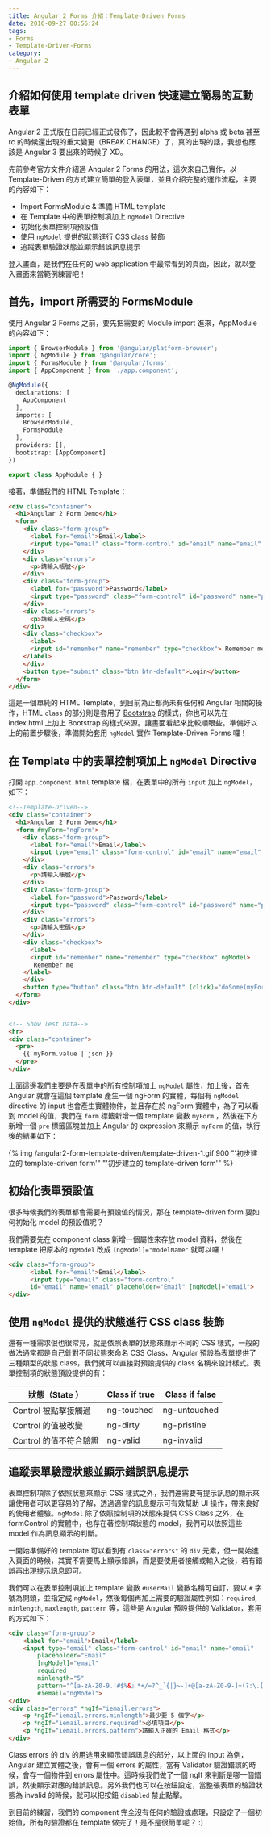 ```yaml
---
title: Angular 2 Forms 介紹：Template-Driven Forms
date: 2016-09-27 00:56:24
tags:
- Forms
- Template-Driven-Forms
category:
- Angular 2
---
```


## 介紹如何使用 template driven 快速建立簡易的互動表單

Angular 2 正式版在日前已經正式發佈了，因此較不會再遇到 alpha 或 beta 甚至 rc 的時候還出現的重大變更（BREAK CHANGE）了，真的出現的話，我想也應該是 Angular 3 要出來的時候了 XD。

先前參考官方文件介紹過 Angular 2 Forms 的用法，這次來自己實作，以 Template-Driven 的方式建立簡單的登入表單，並且介紹完整的運作流程，主要的內容如下：

- Import FormsModule & 準備 HTML template
- 在 Template 中的表單控制項加上 `ngModel` Directive 
- 初始化表單控制項預設值
- 使用 `ngModel` 提供的狀態進行 CSS class 裝飾
- 追蹤表單驗證狀態並顯示錯誤訊息提示

登入畫面，是我們在任何的 web application 中最常看到的頁面，因此，就以登入畫面來當範例練習吧！

<!-- more -->

## 首先，import 所需要的 FormsModule

使用 Angular 2 Forms 之前，要先把需要的 Module import 進來，AppModule 的內容如下：

``` typescript app.module.ts
import { BrowserModule } from '@angular/platform-browser';
import { NgModule } from '@angular/core';
import { FormsModule } from '@angular/forms';
import { AppComponent } from './app.component';

@NgModule({
  declarations: [
    AppComponent
  ],
  imports: [
    BrowserModule,
    FormsModule
  ],
  providers: [],
  bootstrap: [AppComponent]
})

export class AppModule { }
```

接著，準備我們的 HTML Template：

``` html app.component.html
<div class="container">
  <h1>Angular 2 Form Demo</h1>
  <form>
    <div class="form-group">
      <label for="email">Email</label>
      <input type="email" class="form-control" id="email" name="email" placeholder="Email">
    </div>
    <div class="errors">
      <p>請輸入帳號</p>
    </div>
    <div class="form-group">
      <label for="password">Password</label>
      <input type="password" class="form-control" id="password" name="password" placeholder="Password">
    </div>
    <div class="errors">
      <p>請輸入密碼</p>
    </div>
    <div class="checkbox">
      <label>
      <input id="remember" name="remember" type="checkbox"> Remember me
    </label>
    </div>
    <button type="submit" class="btn btn-default">Login</button>
  </form>
</div>
```

這是一個單純的 HTML Template，到目前為止都尚未有任何和 Angular 相關的操作，HTML `class` 的部分則是套用了 [Bootstrap](http://getbootstrap.com/) 的樣式，你也可以先在 index.html 上加上 Bootstrap 的樣式來源。讓畫面看起來比較順眼些。準備好以上的前置步驟後，準備開始套用 `ngModel` 實作 Template-Driven Forms 囉！

## 在 Template 中的表單控制項加上 `ngModel` Directive

打開 `app.component.html` template 檔，在表單中的所有 `input` 加上 `ngModel`，如下：

``` html app.component.html
<!--Template-Driven-->
<div class="container">
  <h1>Angular 2 Form Demo</h1>
  <form #myForm="ngForm">
    <div class="form-group">
      <label for="email">Email</label>
      <input type="email" class="form-control" id="email" name="email" placeholder="Email" ngModel>
    </div>
    <div class="errors">
      <p>請輸入帳號</p>
    </div>
    <div class="form-group">
      <label for="password">Password</label>
      <input type="password" class="form-control" id="password" name="password" placeholder="Password" ngModel>
    </div>
    <div class="errors">
      <p>請輸入密碼</p>
    </div>
    <div class="checkbox">
      <label>
      <input id="remember" name="remember" type="checkbox" ngModel>
       Remember me
    </label>
    </div>
    <button type="button" class="btn btn-default" (click)="doSome(myForm)">Login</button>
  </form>
</div>


<!-- Show Test Data-->
<hr>
<div class="container">
  <pre>
    {{ myForm.value | json }}
  </pre>
</div>

```

上面這邊我們主要是在表單中的所有控制項加上 `ngModel` 屬性，加上後，首先 Angular 就會在這個 template 產生一個 ngForm 的實體，每個有 `ngModel` directive 的 input 也會產生實體物件，並且存在於 ngForm 實體中，為了可以看到 model 的值，我們在 `form` 標籤新增一個 template 變數 `myForm` ，然後在下方新增一個 `pre` 標籤區塊並加上 Angular 的 expression 來顯示 `myForm` 的值，執行後的結果如下：

{% img /angular2-form-template-driven/template-driven-1.gif 900 "'初步建立的 template-driven form'" "'初步建立的 template-driven form'" %}

## 初始化表單預設值

很多時候我們的表單都會需要有預設值的情況，那在 template-driven form 要如何初始化 model 的預設值呢？

我們需要先在 component class 新增一個屬性來存放 model 資料，然後在 template 把原本的 `ngModel` 改成 `[ngModel]="modelName"` 就可以囉！

``` html app.component.html partial code
<div class="form-group">
      <label for="email">Email</label>
      <input type="email" class="form-control" 
      id="email" name="email" placeholder="Email" [ngModel]="email">
</div>
```



## 使用 `ngModel` 提供的狀態進行 CSS class 裝飾

還有一種需求佷也很常見，就是依照表單的狀態來顯示不同的 CSS 樣式，一般的做法通常都是自己針對不同狀態來命名 CSS Class，Angular 預設為表單提供了三種類型的狀態 class，我們就可以直接對預設提供的 class 名稱來設計樣式。表單控制項的狀態預設提供的有：

| 狀態（State  ）      | Class if true | Class if false |
| ---------------- | ------------- | -------------- |
| Control  被點擊接觸過  | ng-touched    | ng-untouched   |
| Control  的值被改變   | ng-dirty      | ng-pristine    |
| Control  的值不符合驗證 | ng-valid      | ng-invalid     |



## 追蹤表單驗證狀態並顯示錯誤訊息提示

表單控制項除了依照狀態來顯示 CSS 樣式之外，我們還需要有提示訊息的顯示來讓使用者可以更容易的了解，透過適當的訊息提示可有效幫助 UI 操作，帶來良好的使用者體驗。`ngModel` 除了依照控制項的狀態來提供 CSS Class 之外，在 formControl 的實體中，也存在著控制項狀態的 model，我們可以依照這些 model 作為訊息顯示的判斷。

一開始準備好的 template 可以看到有 `class="errors"` 的 `div` 元素，但一開始進入頁面的時候，其實不需要馬上顯示錯誤，而是要使用者接觸或輸入之後，若有錯誤再出現提示訊息即可。

我們可以在表單控制項加上 template 變數 `#userMail` 變數名稱可自訂，要以 `#` 字號為開頭，並指定成 `ngModel`，然後每個再加上需要的驗證屬性例如：`required`, `minlength`, `maxlength`, `pattern` 等，這些是 Angular 預設提供的 Validator，套用的方式如下：

``` html app.component.html partial
<div class="form-group">
    <label for="email">Email</label>
    <input type="email" class="form-control" id="email" name="email" 
        placeholder="Email"
        [ngModel]="email"
        required
        minlength="5"
        pattern="^[a-zA-Z0-9.!#$%&』*+/=?^_`{|}~-]+@[a-zA-Z0-9-]+(?:\.[a-zA-Z0-9-]+)*$"
        #iemail="ngModel">
</div>
<div class="errors" *ngIf="iemail.errors">
	<p *ngIf="iemail.errors.minlength">最少要 5 個字</p>
	<p *ngIf="iemail.errors.required">必填項目</p>
	<p *ngIf="iemail.errors.pattern">請輸入正確的 Email 格式</p>
</div>
```

Class errors 的 div 的用途用來顯示錯誤訊息的部分，以上面的 input 為例，Angular 建立實體之後，會有一個 errors 的屬性，當有 Validator 驗證錯誤的時候，會存一個物件到 errors 屬性中。這時候我們做了一個 ngIf 來判斷是哪一個錯誤，然後顯示對應的錯誤訊息。另外我們也可以在按鈕設定，當整張表單的驗證狀態為 invalid 的時候，就可以把按鈕 `disabled` 禁止點擊。

到目前的練習，我們的 component 完全沒有任何的驗證或處理，只設定了一個初始值，所有的驗證都在 template 做完了！是不是很簡單呢？ :)



